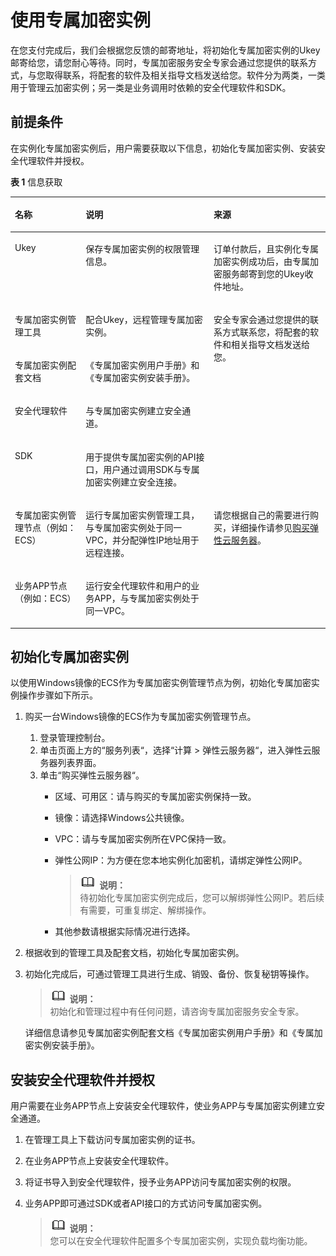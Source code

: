 # 使用专属加密实例<a name="dew_01_0140"></a>

在您支付完成后，我们会根据您反馈的邮寄地址，将初始化专属加密实例的Ukey邮寄给您，请您耐心等待。同时，专属加密服务安全专家会通过您提供的联系方式，与您取得联系，将配套的软件及相关指导文档发送给您。软件分为两类，一类用于管理云加密实例；另一类是业务调用时依赖的安全代理软件和SDK。

## 前提条件<a name="section17366939174717"></a>

在实例化专属加密实例后，用户需要获取以下信息，初始化专属加密实例、安装安全代理软件并授权。

**表 1**  信息获取

<a name="table1524684072613"></a>
<table><thead align="left"><tr id="row024774062610"><th class="cellrowborder" valign="top" width="22.46%" id="mcps1.2.4.1.1"><p id="p6570617314"><a name="p6570617314"></a><a name="p6570617314"></a>名称</p>
</th>
<th class="cellrowborder" valign="top" width="40.65%" id="mcps1.2.4.1.2"><p id="p132471240192619"><a name="p132471240192619"></a><a name="p132471240192619"></a>说明</p>
</th>
<th class="cellrowborder" valign="top" width="36.89%" id="mcps1.2.4.1.3"><p id="p1624794052614"><a name="p1624794052614"></a><a name="p1624794052614"></a>来源</p>
</th>
</tr>
</thead>
<tbody><tr id="row15247184010263"><td class="cellrowborder" valign="top" width="22.46%" headers="mcps1.2.4.1.1 "><p id="p19570121203113"><a name="p19570121203113"></a><a name="p19570121203113"></a>Ukey</p>
</td>
<td class="cellrowborder" valign="top" width="40.65%" headers="mcps1.2.4.1.2 "><p id="p2024764072618"><a name="p2024764072618"></a><a name="p2024764072618"></a>保存专属加密实例的权限管理信息。</p>
</td>
<td class="cellrowborder" valign="top" width="36.89%" headers="mcps1.2.4.1.3 "><p id="p11764359123015"><a name="p11764359123015"></a><a name="p11764359123015"></a>订单付款后，且实例化专属加密实例成功后，由专属加密服务邮寄到您的Ukey收件地址。</p>
</td>
</tr>
<tr id="row1443051013319"><td class="cellrowborder" valign="top" width="22.46%" headers="mcps1.2.4.1.1 "><p id="p2081641019387"><a name="p2081641019387"></a><a name="p2081641019387"></a>专属加密实例管理工具</p>
</td>
<td class="cellrowborder" valign="top" width="40.65%" headers="mcps1.2.4.1.2 "><p id="p148917106342"><a name="p148917106342"></a><a name="p148917106342"></a>配合Ukey，远程管理专属加密实例。</p>
</td>
<td class="cellrowborder" rowspan="4" valign="top" width="36.89%" headers="mcps1.2.4.1.3 "><p id="p0414417165711"><a name="p0414417165711"></a><a name="p0414417165711"></a>安全专家会通过您提供的联系方式联系您，将配套的软件和相关指导文档发送给您。</p>
</td>
</tr>
<tr id="row16247104052610"><td class="cellrowborder" valign="top" headers="mcps1.2.4.1.1 "><p id="p164311104312"><a name="p164311104312"></a><a name="p164311104312"></a>专属加密实例配套文档</p>
</td>
<td class="cellrowborder" valign="top" headers="mcps1.2.4.1.2 "><p id="p724994013267"><a name="p724994013267"></a><a name="p724994013267"></a><span id="cite153948471361"><a name="cite153948471361"></a><a name="cite153948471361"></a>《专属加密实例用户手册》</span>和<span id="cite151502510361"><a name="cite151502510361"></a><a name="cite151502510361"></a>《专属加密实例安装手册》</span>。</p>
</td>
</tr>
<tr id="row192496408266"><td class="cellrowborder" valign="top" headers="mcps1.2.4.1.1 "><p id="p72491640152613"><a name="p72491640152613"></a><a name="p72491640152613"></a>安全代理软件</p>
</td>
<td class="cellrowborder" valign="top" headers="mcps1.2.4.1.2 "><p id="p62492408268"><a name="p62492408268"></a><a name="p62492408268"></a>与专属加密实例建立安全通道。</p>
</td>
</tr>
<tr id="row14249154014264"><td class="cellrowborder" valign="top" headers="mcps1.2.4.1.1 "><p id="p1024994012618"><a name="p1024994012618"></a><a name="p1024994012618"></a>SDK</p>
</td>
<td class="cellrowborder" valign="top" headers="mcps1.2.4.1.2 "><p id="p6249640192618"><a name="p6249640192618"></a><a name="p6249640192618"></a>用于提供专属加密实例的API接口，用户通过调用SDK与专属加密实例建立安全连接。</p>
</td>
</tr>
<tr id="row75571314736"><td class="cellrowborder" valign="top" width="22.46%" headers="mcps1.2.4.1.1 "><p id="p957111119313"><a name="p957111119313"></a><a name="p957111119313"></a>专属加密实例管理节点（例如：ECS）</p>
</td>
<td class="cellrowborder" valign="top" width="40.65%" headers="mcps1.2.4.1.2 "><p id="p125576141319"><a name="p125576141319"></a><a name="p125576141319"></a>运行专属加密实例管理工具，与专属加密实例处于同一VPC，并分配弹性IP地址用于远程连接。</p>
</td>
<td class="cellrowborder" rowspan="2" valign="top" width="36.89%" headers="mcps1.2.4.1.3 "><p id="p2906633122815"><a name="p2906633122815"></a><a name="p2906633122815"></a>请您根据自己的需要进行购买，详细操作请参见<a href="https://support.huaweicloud.com/qs-ecs/zh-cn_topic_0021831611.html" target="_blank" rel="noopener noreferrer">购买弹性云服务器</a>。</p>
</td>
</tr>
<tr id="row12249154015267"><td class="cellrowborder" valign="top" headers="mcps1.2.4.1.1 "><p id="p857116113111"><a name="p857116113111"></a><a name="p857116113111"></a>业务APP节点（例如：ECS）</p>
</td>
<td class="cellrowborder" valign="top" headers="mcps1.2.4.1.2 "><p id="p1124934062612"><a name="p1124934062612"></a><a name="p1124934062612"></a>运行安全代理软件和用户的业务APP，与专属加密实例处于同一VPC。</p>
</td>
</tr>
</tbody>
</table>

## 初始化专属加密实例<a name="section1832742743311"></a>

以使用Windows镜像的ECS作为专属加密实例管理节点为例，初始化专属加密实例操作步骤如下所示。

1.  购买一台Windows镜像的ECS作为专属加密实例管理节点。
    1.  登录管理控制台。
    2.  单击页面上方的“服务列表“，选择“计算  \>  弹性云服务器“，进入弹性云服务器列表界面。
    3.  单击“购买弹性云服务器“。
        -   区域、可用区：请与购买的专属加密实例保持一致。
        -   镜像：请选择Windows公共镜像。
        -   VPC：请与专属加密实例所在VPC保持一致。
        -   弹性公网IP：为方便在您本地实例化加密机，请绑定弹性公网IP。

            >![](public_sys-resources/icon-note.gif) **说明：**   
            >待初始化专属加密实例完成后，您可以解绑弹性公网IP。若后续有需要，可重复绑定、解绑操作。  

        -   其他参数请根据实际情况进行选择。

2.  根据收到的管理工具及配套文档，初始化专属加密实例。
3.  初始化完成后，可通过管理工具进行生成、销毁、备份、恢复秘钥等操作。

    >![](public_sys-resources/icon-note.gif) **说明：**   
    >初始化和管理过程中有任何问题，请咨询专属加密服务安全专家。  

    详细信息请参见专属加密实例配套文档《专属加密实例用户手册》和《专属加密实例安装手册》。


## 安装安全代理软件并授权<a name="section457054185414"></a>

用户需要在业务APP节点上安装安全代理软件，使业务APP与专属加密实例建立安全通道。

1.  在管理工具上下载访问专属加密实例的证书。
2.  在业务APP节点上安装安全代理软件。
3.  将证书导入到安全代理软件，授予业务APP访问专属加密实例的权限。
4.  业务APP即可通过SDK或者API接口的方式访问专属加密实例。

    >![](public_sys-resources/icon-note.gif) **说明：**   
    >您可以在安全代理软件配置多个专属加密实例，实现负载均衡功能。  


